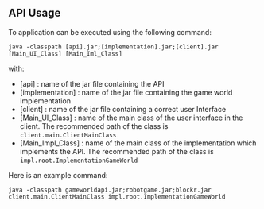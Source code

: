 ## API Usage

To application can be executed using the following command:

```shell
java -classpath [api].jar;[implementation].jar;[client].jar [Main_UI_Class] [Main_Iml_Class]
```

with:

- [api] : name of the jar file containing the API
- [implementation] : name of the jar file containing the game world implementation
- [client] : name of the jar file containing a correct user Interface
- [Main_UI_Class] : name of the main class of the user interface in the client. The recommended path of the class is `client.main.ClientMainClass`
- [Main_Impl_Class] : name of the main class of the implementation which implements the API. The recommended path of the class is `impl.root.ImplementationGameWorld`

Here is an example command:

```shell
java -classpath gameworldapi.jar;robotgame.jar;blockr.jar client.main.ClientMainClass impl.root.ImplementationGameWorld
```

